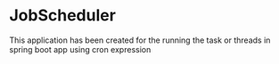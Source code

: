 # JobScheduler

This application has been created for the running the task or threads in spring boot app using cron expression
